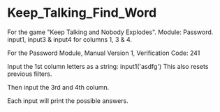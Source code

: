 # Keep_Talking_Find_Word
For the game "Keep Talking and Nobody Explodes". Module: Password. input1, input3 &amp; input4 for columns 1, 3 &amp; 4.


For the Password Module, Manual Version 1, Verification Code: 241

Input the 1st column letters as a string: input1('asdfg') This also resets previous filters.

Then input the 3rd and 4th column.

Each input will print the possible answers.
